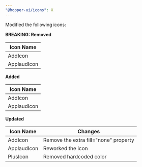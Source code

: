 ```yaml
---
"@hopper-ui/icons": X
---
```


Modified the following icons:

**BREAKING: Removed**

| Icon Name                            |
| ------------------------------------ |
| AddIcon                              |
| ApplaudIcon                          |

**Added**

| Icon Name                            |
| ------------------------------------ |
| AddIcon                              |
| ApplaudIcon                          |

**Updated**

| Icon Name                            | Changes                                 |
| ------------------------------------ | --------------------------------------- |
| AddIcon                              | Remove the extra fill="none" property   |
| ApplaudIcon                          | Reworked the icon                       |
| PlusIcon                             | Removed hardcoded color                 |
